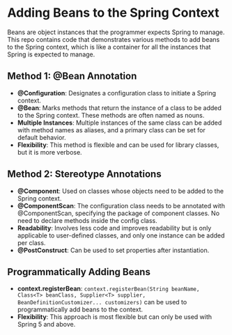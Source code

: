 # Adding Beans to the Spring Context

Beans are object instances that the programmer expects Spring to manage. This repo contains code that demonstrates various methods to add beans to the Spring context, which is like a container for all the instances that Spring is expected to manage.

## Method 1: @Bean Annotation

- **@Configuration**: Designates a configuration class to initiate a Spring context.
- **@Bean**: Marks methods that return the instance of a class to be added to the Spring context. These methods are often named as nouns.
- **Multiple Instances**: Multiple instances of the same class can be added with method names as aliases, and a primary class can be set for default behavior.
- **Flexibility**: This method is flexible and can be used for library classes, but it is more verbose.

## Method 2: Stereotype Annotations

- **@Component**: Used on classes whose objects need to be added to the Spring context.
- **@ComponentScan**: The configuration class needs to be annotated with @ComponentScan, specifying the package of component classes. No need to declare methods inside the config class.
- **Readability**: Involves less code and improves readability but is only applicable to user-defined classes, and only one instance can be added per class.
- **@PostConstruct**: Can be used to set properties after instantiation.

## Programmatically Adding Beans

- **context.registerBean**: `context.registerBean(String beanName, Class<T> beanClass, Supplier<T> supplier, BeanDefinitionCustomizer... customizers)` can be used to programmatically add beans to the context.
- **Flexibility**: This approach is most flexible but can only be used with Spring 5 and above.